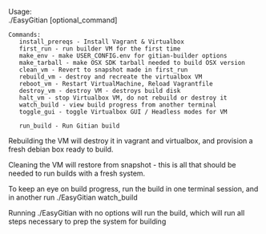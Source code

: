  Usage:                                                                                                                         
       ./EasyGitian [optional_command] 

    Commands: 
       install_prereqs - Install Vagrant & Virtualbox
       first_run - run builder VM for the first time 
       make_env - make USER_CONFIG.env for gitian-builder options
       make_tarball - make OSX SDK tarball needed to build OSX version
       clean_vm - Revert to snapshot made in first_run
       rebuild_vm - destroy and recreate the virtualbox VM  
       reboot_vm - Restart VirtualMachine, Reload Vagrantfile
       destroy_vm - destroy VM - destroys build disk
       halt_vm - stop Virtualbox VM, do not rebuild or destroy it
       watch_build - view build progress from another terminal
       toggle_gui - toggle Virtualbox GUI / Headless modes for VM

       run_build - Run Gitian build 

 Rebuilding the VM will destroy it in vagrant and virtualbox, and provision a fresh debian box
 ready to build.  

 Cleaning the VM will restore from snapshot - this is all that should be needed to run builds with 
 a fresh system. 

 To keep an eye on build progress, run the build in one terminal session, and in another run
   ./EasyGitian watch_build 

 Running ./EasyGitian with no options will run the build, which will run 
 all steps necessary to prep the system for building 

